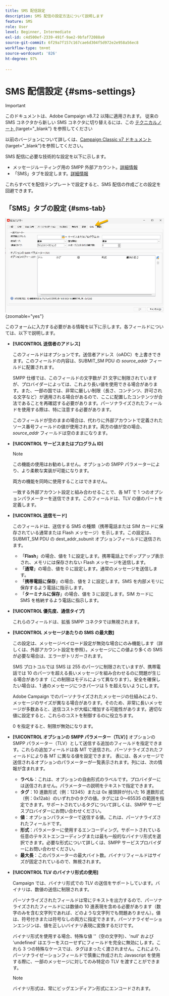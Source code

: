 ```yaml
---
title: SMS 配信設定
description: SMS 配信の設定方法について説明します
feature: SMS
role: User
level: Beginner, Intermediate
exl-id: c4d500ef-2339-491f-9ae2-9bfaf72088a9
source-git-commit: 6f29a7f157c167cae6d304f5d972e2e958a56ec8
workflow-type: tm+mt
source-wordcount: '826'
ht-degree: 97%

---
```


# SMS 配信設定 {#sms-settings}

>[!IMPORTANT]
>
>このドキュメントは、Adobe Campaign v8.7.2 以降に適用されます。 従来の SMS コネクタから新しい SMS コネクタに切り替えるには、この [ テクニカルノート ](https://experienceleague.adobe.com/docs/campaign/technotes-ac/tn-new/sms-migration){target="_blank"} を参照してください
>
>以前のバージョンについて詳しくは、[Campaign Classic v7 ドキュメント](https://experienceleague.adobe.com/ja/docs/campaign-classic/using/sending-messages/sending-messages-on-mobiles/sms-set-up/sms-set-up){target="_blank"}を参照してください。

SMS 配信に必要な技術的な設定を以下に示します。

* メッセージルーティング用の SMPP 外部アカウント。[詳細情報](smpp-external-account.md#smpp-connection-settings)
* 「SMS」タブを設定します。[詳細情報](#sms-tab)

これらすべてを配信テンプレートで設定すると、SMS 配信の作成ごとの設定を回避できます。

## 「SMS」タブの設定 {#sms-tab}

![](assets/send_settings.png){zoomable="yes"}

このフォームに入力する必要がある情報を以下に示します。各フィールドについては、以下で説明します。

* **[!UICONTROL 送信者のアドレス]**

  このフィールドはオプションです。送信者アドレス（oADC）を上書きできます。このフィールドの内容は、SUBMIT_SM PDU の *source_addr* フィールドに配置されます。

  SMPP 仕様では、このフィールドの文字数が 21 文字に制限されていますが、プロバイダーによっては、これより長い値を使用できる場合があります。また、一部の国では、非常に厳しい制限（長さ、コンテンツ、許可される文字など）が適用される場合があるので、ここに配置したコンテンツが合法であることを再確認する必要があります。パーソナライズされたフィールドを使用する際は、特に注意する必要があります。

  このフィールドが空のままの場合は、代わりに外部アカウントで定義されたソース番号フィールドの値が使用されます。両方の値が空の場合、*source_addr* フィールドは空のままになります。

* **[!UICONTROL サービスまたはプログラム ID]**

  >[!NOTE]
  >
  >この機能の使用はお勧めしません。オプションの SMPP パラメーターにより、より柔軟な実装が可能になります。
  >
  >両方の機能を同時に使用することはできません。

  一致する外部アカウント設定と組み合わせることで、各 MT で 1 つのオプションパラメーターを送信できます。このフィールドは、TLV の値のパートを定義します。

* **[!UICONTROL 送信モード]**

  このフィールドは、送信する SMS の種類（携帯電話または SIM カードに保存されている通常または Flash メッセージ）を示します。この設定は、SUBMIT_SM PDU の dest_addr_subunit オプションフィールドに送信されます。

   * 「**Flash**」の場合、値を 1 に設定します。携帯電話上でポップアップ表示され、メモリには保存されない Flash メッセージを送信します。
   * 「**通常**」の場合、値を 0 に設定します。通常のメッセージを送信します。
   * 「**携帯電話に保存**」の場合、値を 2 に設定します。SMS を内部メモリに保存するよう電話に指示します。
   * 「**ターミナルに保存**」の場合、値を 3 に設定します。SIM カードに SMS を格納するよう電話に指示します。

* **[!UICONTROL 優先度、通信タイプ]**

  これらのフィールドは、拡張 SMPP コネクタでは無視されます。

* **[!UICONTROL メッセージあたりの SMS の最大数]**

  この設定は、メッセージペイロード設定が無効な場合にのみ機能します（詳しくは、外部アカウント設定を参照）。メッセージにこの値より多くの SMS が必要な場合は、エラーがトリガーされます。

  SMS プロトコルでは SMS は 255 のパーツに制限されていますが、携帯電話では 10 のパーツを超える長いメッセージを組み合わせるのに問題が生じる場合があります（この制限はモデルによって異なります）。安全を確保したい場合は、1 通のメッセージにつきパーツは 5 を超えないようにします。

  Adobe Campaign でのパーソナライズされたメッセージの仕組みにより、メッセージのサイズが異なる場合があります。そのため、非常に長いメッセージが多数あると、送信コストが大幅に増加する可能性があります。適切な値に設定すると、これらのコストを制御するのに役立ちます。

  0 を指定すると、制限が無効になります。

* **[!UICONTROL オプションの SMPP パラメーター（TLV）]**
オプションの SMPP パラメーター（TLV）として送信する追加のフィールドを指定できます。これらの追加フィールドは各 MT で送信され、パーソナライズされたフィールドにより各 MT に異なる値を設定できます。
表には、各メッセージで送信されるオプションのパラメーターが一覧表示されます。列には、次の情報が含まれます。
   * **ラベル**：これは、オプションの自由形式のラベルです。プロバイダーには送信されません。パラメーターの説明をテキストで指定できます。
   * **タグ**：10 進数形式（例：12345）または 0x 接頭辞が付いた 16 進数形式（例：0x12ab）のいずれかのタグの値。タグには 0～65535 の範囲を指定できます。サポートされているタグについて詳しくは、SMPP サービスプロバイダーにお問い合わせください。
   * **値**：オプションパラメーターで送信する値。これは、パーソナライズされたフィールドです。
   * **形式**：パラメーターに使用するエンコーディング。サポートされている任意のテキストエンコーディングまたは最も一般的なバイナリ形式を選択できます。必要な形式について詳しくは、SMPP サービスプロバイダーにお問い合わせください。
   * **最大長**：このパラメーターの最大バイト数。バイナリフィールドはサイズが固定されているので、無視されます。

* **[!UICONTROL TLV のバイナリ形式の使用]**

  Campaign では、バイナリ形式での TLV の送信をサポートしています。バイナリは、数値の送信に制限されます。

  パーソナライズされたフィールドは常にテキストを出力するので、パーソナライズされたフィールドには数値の 10 進表現を含める必要があります（数字のみを含む文字列であれば、どのような文字列でも問題ありません）。値は、符号付きまたは符号なしの両方に指定できます。パーソナライゼーションエンジンは、値を正しいバイナリ表現に変換するだけです。

  バイナリ形式を使用する場合、特殊な値 &#39;&#39;（空の文字列）、&#39;null&#39; および &#39;undefined&#39; はエラーをスローせずにフィールドを完全に無効にします。これら 3 つの特殊なケースでは、タグはまったく渡されません。これにより、パーソナライゼーションフィールドで慎重に作成された Javascript を使用する際に、一部のメッセージに対してのみ特定の TLV を渡すことができます。

  >[!NOTE]
  >
  >バイナリ形式は、常にビッグエンディアン形式にエンコードされます。

